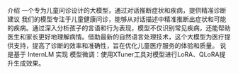 介绍
一个专为儿童问诊设计的大模型，通过对话推断症状和疾病，提供精准诊断建议
我们的模型专注于儿童健康问诊，能够从对话描述中精准推断出症状和可能的疾病。通过深入分析孩子的言语和行为表现，模型不仅识别常见疾病，还能帮助医生和家长更好地理解病情。借助最新的自然语言处理技术，这个大模型为医疗提供支持，提高了诊断的效率和准确性，旨在优化儿童医疗服务的体验和质量。
说是基于 InternLM 实现 模型微调：使用XTuner工具对模型进行LoRA、QLoRA提升生成效果。

